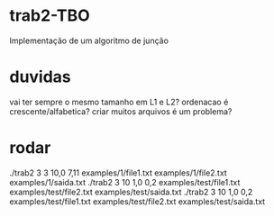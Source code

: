 # trab2-TBO
Implementação de um algoritmo de junção

# duvidas

vai ter sempre o mesmo tamanho em L1 e L2?
ordenacao é crescente/alfabetica?
criar muitos arquivos é um problema? 

# rodar

./trab2 3 3 10,0 7,11 examples/1/file1.txt examples/1/file2.txt examples/1/saida.txt
./trab2 3 10 1,0 0,2 examples/test/file1.txt examples/test/file2.txt examples/test/saida.txt
./trab2 3 10 1,0 0,2 examples/test/file1.txt examples/test/file2.txt examples/test/saida.txt